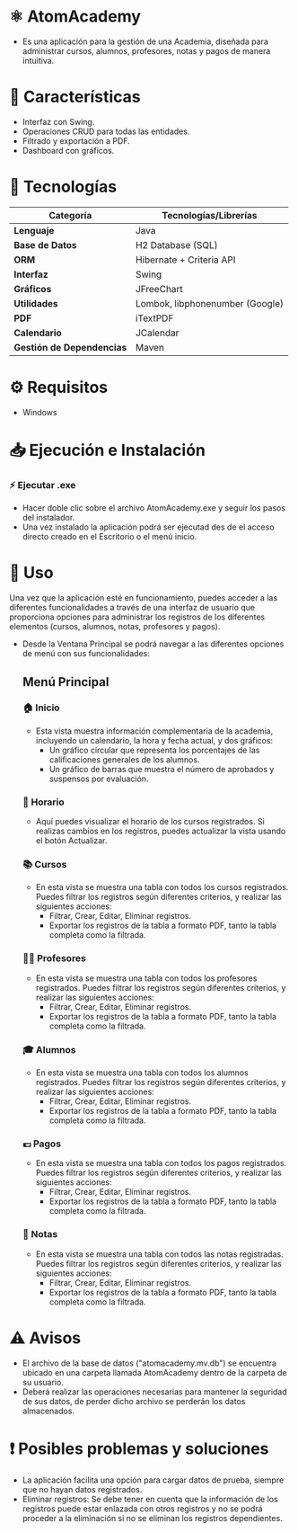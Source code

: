 # ⚛️ AtomAcademy
- Es una aplicación para la gestión de una Academia, diseñada para administrar cursos, alumnos, profesores, notas y pagos de manera intuitiva.

# 📖 Características
- Interfaz con Swing.
- Operaciones CRUD para todas las entidades.
- Filtrado y exportación a PDF.
- Dashboard con gráficos.

# 🔨  ️Tecnologías

| Categoría           		| Tecnologías/Librerías               |  
|-------------------------------|-------------------------------------|  
| **Lenguaje**        		| Java                                |  
| **Base de Datos**   		| H2 Database (SQL)                   |  
| **ORM**             		| Hibernate + Criteria API            |  
| **Interfaz**        		| Swing                               |  
| **Gráficos**        		| JFreeChart                          |  
| **Utilidades**      		| Lombok, libphonenumber (Google)     |  
| **PDF**             		| iTextPDF                            |  
| **Calendario**      		| JCalendar                           |  
| **Gestión de Dependencias** 	| Maven                               |  

# ⚙️ Requisitos
- Windows

# 📥 Ejecución e Instalación
### ⚡ Ejecutar .exe
- Hacer doble clic sobre el archivo AtomAcademy.exe y seguir los pasos del instalador.
- Una vez instalado la aplicación podrá ser ejecutad des de el acceso directo creado en el Escritorio o el menú inicio.

# 🚀 Uso
Una vez que la aplicación esté en funcionamiento, puedes acceder a las diferentes funcionalidades a través de una interfaz de usuario que proporciona opciones para administrar los registros de los diferentes elementos (cursos, alumnos, notas, profesores y pagos).
- Desde la Ventana Principal se podrá navegar a las diferentes opciones de menú con sus funcionalidades:
    ## Menú Principal
    ### 🏠 Inicio
    - Esta vista muestra información complementaria de la academia, incluyendo un calendario, la hora y fecha actual, y dos gráficos:
        - Un gráfico circular que representa los porcentajes de las calificaciones generales de los alumnos.
        - Un gráfico de barras que muestra el número de aprobados y suspensos por evaluación.
    ### 📅  Horario
    - Aquí puedes visualizar el horario de los cursos registrados. Si realizas cambios en los registros, puedes actualizar la vista usando el botón Actualizar.
    ### 📚 Cursos
    - En esta vista se muestra una tabla con todos los cursos registrados. Puedes filtrar los registros según diferentes criterios, y realizar las siguientes acciones:
        - Filtrar, Crear, Editar, Eliminar registros.
        - Exportar los registros de la tabla a formato PDF, tanto la tabla completa como la filtrada.
    ### 👨‍🏫 Profesores
    - En esta vista se muestra una tabla con todos los profesores registrados. Puedes filtrar los registros según diferentes criterios, y realizar las siguientes acciones:
        - Filtrar, Crear, Editar, Eliminar registros.
        - Exportar los registros de la tabla a formato PDF, tanto la tabla completa como la filtrada.
    ### 🎓 Alumnos
    - En esta vista se muestra una tabla con todos los alumnos registrados. Puedes filtrar los registros según diferentes criterios, y realizar las siguientes acciones:
        - Filtrar, Crear, Editar, Eliminar registros.
        - Exportar los registros de la tabla a formato PDF, tanto la tabla completa como la filtrada.
    ### 💶 Pagos
   - En esta vista se muestra una tabla con todos los pagos registrados. Puedes filtrar los registros según diferentes criterios, y realizar las siguientes acciones:
        - Filtrar, Crear, Editar, Eliminar registros.
        - Exportar los registros de la tabla a formato PDF, tanto la tabla completa como la filtrada.
    ### 📄 Notas
    - En esta vista se muestra una tabla con todos las notas registradas. Puedes filtrar los registros según diferentes criterios, y realizar las siguientes acciones:
        - Filtrar, Crear, Editar, Eliminar registros.
        - Exportar los registros de la tabla a formato PDF, tanto la tabla completa como la filtrada.
    
# ⚠️ Avisos
- El archivo de la base de datos ("atomacademy.mv.db") se encuentra ubicado en una carpeta llamada AtomAcademy dentro de la carpeta de su usuario.
- Deberá realizar las operaciones necesarias para mantener la seguridad de sus datos, de perder dicho archivo se perderán los datos almacenados.

# ❗ Posibles problemas y soluciones
 - La aplicación facilita una opción para cargar datos de prueba, siempre que no hayan datos registrados.
- Eliminar registros: Se debe tener en cuenta que la información de los registros puede estar enlazada con otros registros y no se podrá proceder a la eliminación si no se eliminan los registros dependientes.